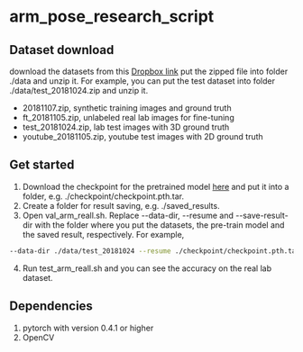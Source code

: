 # arm_pose_research_script

## Dataset download

download the datasets from this [Dropbox link](https://www.dropbox.com/sh/etvx8edkweco97u/AABQkjEIGJOwXy09AdAQDqWRa?dl=0)
put the zipped file into folder ./data and unzip it. For example, you can put the test dataset into folder ./data/test_20181024.zip and unzip it. 

- 20181107.zip, synthetic training images and ground truth
- ft_20181105.zip, unlabeled real lab images for fine-tuning
- test_20181024.zip, lab test images with 3D ground truth 
- youtube_20181105.zip, youtube test images with 2D ground truth

## Get started

1. Download the checkpoint for the pretrained model [here](https://www.dropbox.com/s/asi82l7hjdvo1ne/checkpoint.pth.tar?dl=0) and put it into a folder, e.g. ./checkpoint/checkpoint.pth.tar. 
2. Create a folder for result saving, e.g. ./saved_results.
3. Open val_arm_reall.sh. Replace --data-dir, --resume and --save-result-dir with the folder where you put the datasets, the pre-train model and the saved result, respectively. For example,
```bash
--data-dir ./data/test_20181024 --resume ./checkpoint/checkpoint.pth.tar --save-result-dir ./saved_results
```

4. Run test_arm_reall.sh and you can see the accuracy on the real lab dataset.

## Dependencies

1. pytorch with version 0.4.1 or higher
2. OpenCV
